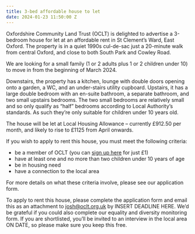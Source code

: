 ```yaml
---
title: 3-bed affordable house to let
date: 2024-01-23 11:50:00 Z
---
```


Oxfordshire Community Land Trust (OCLT) is delighted to advertise a 3-bedroom house for let at an affordable rent in St Clement’s Ward, East Oxford. The property is in a quiet 1990s cul-de-sac just a 20-minute walk from central Oxford, and close to both South Park and Cowley Road.

We are looking for a small family (1 or 2 adults plus 1 or 2 children under 10) to move in from the beginning of March 2024.

Downstairs, the property has a kitchen, lounge with double doors opening onto a garden, a WC, and an under-stairs utility cupboard. Upstairs, it has a large double bedroom with an en-suite bathroom, a separate bathroom, and two small upstairs bedrooms. The two small bedrooms are relatively small and so only qualify as “half” bedrooms according to Local Authority’s standards. As such they’re only suitable for children under 10 years old.

The house will be let at Local Housing Allowance – currently £912.50 per month, and likely to rise to £1125 from April onwards.

If you wish to apply to rent this house, you must meet the following criteria:

* be a member of OCLT (you can [sign up here](https://app.donorfy.com/form/J7EEWBHW62/53NSK) for just £1)
* have at least one and no more than two children under 10 years of age
* be in housing need 
* have a connection to the local area

For more details on what these criteria involve, please see our application form.

To apply to rent this house, please complete the application form and email this as an attachment to [josh@oclt.org.uk](mailto:josh@oclt.org.uk) by INSERT DEADLINE HERE. We’d be grateful if you could also complete our equality and diversity monitoring form. If you are shortlisted, you’ll be invited to an interview in the local area ON DATE, so please make sure you keep this free.